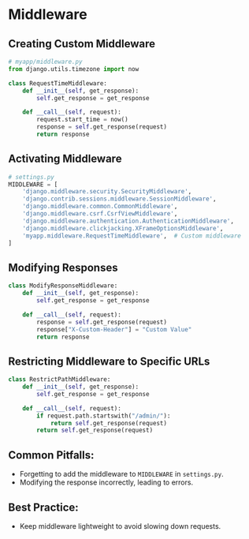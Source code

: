 # Middleware

## Creating Custom Middleware

```python
# myapp/middleware.py
from django.utils.timezone import now

class RequestTimeMiddleware:
    def __init__(self, get_response):
        self.get_response = get_response

    def __call__(self, request):
        request.start_time = now()
        response = self.get_response(request)
        return response
```

## Activating Middleware

```python
# settings.py
MIDDLEWARE = [
    'django.middleware.security.SecurityMiddleware',
    'django.contrib.sessions.middleware.SessionMiddleware',
    'django.middleware.common.CommonMiddleware',
    'django.middleware.csrf.CsrfViewMiddleware',
    'django.middleware.authentication.AuthenticationMiddleware',
    'django.middleware.clickjacking.XFrameOptionsMiddleware',
    'myapp.middleware.RequestTimeMiddleware',  # Custom middleware
]
```

## Modifying Responses

```python
class ModifyResponseMiddleware:
    def __init__(self, get_response):
        self.get_response = get_response

    def __call__(self, request):
        response = self.get_response(request)
        response["X-Custom-Header"] = "Custom Value"
        return response
```

## Restricting Middleware to Specific URLs

```python
class RestrictPathMiddleware:
    def __init__(self, get_response):
        self.get_response = get_response

    def __call__(self, request):
        if request.path.startswith("/admin/"):
            return self.get_response(request)
        return self.get_response(request)
```

## Common Pitfalls:
- Forgetting to add the middleware to `MIDDLEWARE` in `settings.py`.
- Modifying the response incorrectly, leading to errors.

## Best Practice:
- Keep middleware lightweight to avoid slowing down requests.